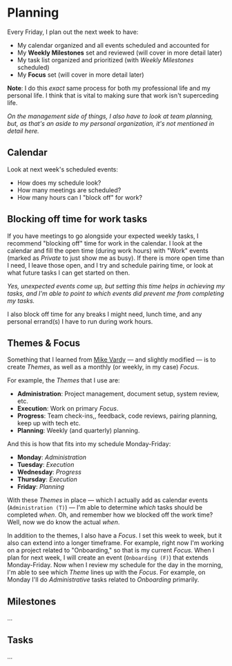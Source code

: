 # Planning

Every Friday, I plan out the next week to have:

- My calendar organized and all events scheduled and accounted for
- My **Weekly Milestones** set and reviewed (will cover in more detail later)
- My task list organized and prioritized (with _Weekly Milestones_ scheduled)
- My **Focus** set (will cover in more detail later)

**Note**: I do this _exact_ same process for both my professional life and my personal life. I think that is vital to making sure that work isn't superceding life.

_On the management side of things, I also have to look at team planning, but, as that's an aside to my personal organization, it's not mentioned in detail here._

## Calendar

Look at next week's scheduled events:

- How does my schedule look?
- How many meetings are scheduled?
- How many hours can I "block off" for work?

## Blocking off time for work tasks

If you have meetings to go alongside your expected weekly tasks, I recommend "blocking off" time for work in the calendar. I look at the calendar and fill the open time (during work hours) with "Work" events (marked as _Private_ to just show me as busy). If there is more open time than I need, I leave those open, and I try and schedule pairing time, or look at what future tasks I can get started on then.

_Yes, unexpected events come up, but setting this time helps in achieving my tasks, and I'm able to point to which events did prevent me from completing my tasks._

I also block off time for any breaks I might need, lunch time, and any personal errand(s) I have to run during work hours.

## Themes & Focus

Something that I learned from [Mike Vardy](https://twitter.com/mikevardy) — and slightly modified — is to create _Themes_, as well as a monthly (or weekly, in my case) _Focus_.

For example, the _Themes_ that I use are:

- **Administration**: Project management, document setup, system review, etc.
- **Execution**: Work on primary _Focus_.
- **Progress**: Team check-ins,, feedback, code reviews, pairing planning, keep up with tech etc.
- **Planning**: Weekly (and quarterly) planning.

And this is how that fits into my schedule Monday-Friday:

- **Monday**: _Administration_
- **Tuesday**: _Execution_
- **Wednesday**: _Progress_
- **Thursday**: _Execution_
- **Friday**: _Planning_

With these _Themes_ in place — which I actually add as calendar events (`Administration (T)`) — I'm able to determine _which_ tasks should be completed _when_. Oh, and remember how we blocked off the work time? Well, now we do know the actual _when_.

In addition to the themes, I also have a _Focus_. I set this week to week, but it also can extend into a longer timeframe. For example, right now I'm working on a project related to "Onboarding," so that is my current _Focus_. When I plan for next week, I will create an event (`Onboarding (F)`) that extends Monday-Friday. Now when I review my schedule for the day in the morning, I'm able to see which _Theme_ lines up with the _Focus_. For example, on Monday I'll do _Administrative_ tasks related to _Onboarding_ primarily.

## Milestones

...

## Tasks

...

